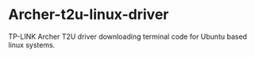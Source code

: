 # Archer-t2u-linux-driver
TP-LINK Archer T2U driver downloading terminal code for Ubuntu based linux systems.
